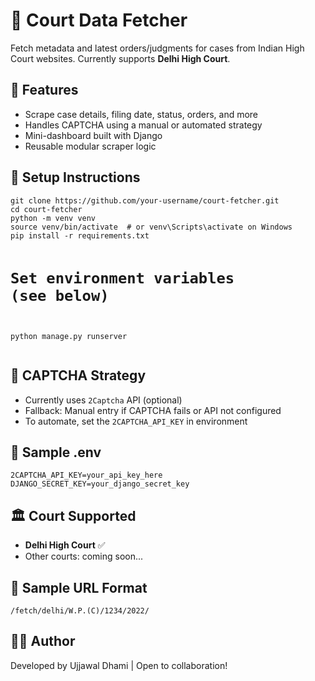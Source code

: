 <!DOCTYPE html>
<html lang="en">
<head>
  <meta charset="UTF-8">

</head>
<body>

  <h1>🧾 Court Data Fetcher</h1>
  <p>Fetch metadata and latest orders/judgments for cases from Indian High Court websites. Currently supports <strong>Delhi High Court</strong>.</p>

  <h2>🏁 Features</h2>
  <ul>
    <li>Scrape case details, filing date, status, orders, and more</li>
    <li>Handles CAPTCHA using a manual or automated strategy</li>
    <li>Mini-dashboard built with Django</li>
    <li>Reusable modular scraper logic</li>
  </ul>

  <h2>🔧 Setup Instructions</h2>
  <pre><code>git clone https://github.com/your-username/court-fetcher.git
cd court-fetcher
python -m venv venv
source venv/bin/activate  # or venv\Scripts\activate on Windows
pip install -r requirements.txt

# Set environment variables (see below)
python manage.py runserver
</code></pre>

  <h2>🤖 CAPTCHA Strategy</h2> 
  <ul>
    <li>Currently uses <code>2Captcha</code> API (optional)</li>
    <li>Fallback: Manual entry if CAPTCHA fails or API not configured</li>
    <li>To automate, set the <code>2CAPTCHA_API_KEY</code> in environment</li>
  </ul>

  <h2>🌱 Sample .env</h2>
  <pre><code>2CAPTCHA_API_KEY=your_api_key_here
DJANGO_SECRET_KEY=your_django_secret_key
</code></pre>

  <h2>🏛️ Court Supported</h2>
  <ul>
    <li><strong>Delhi High Court</strong> ✅</li>
    <li>Other courts: coming soon...</li>
  </ul>

  <h2>📂 Sample URL Format</h2>
  <pre><code>/fetch/delhi/W.P.(C)/1234/2022/</code></pre>

  <h2>👨‍💻 Author</h2>
  <p>Developed by Ujjawal Dhami | Open to collaboration!</p>

</body>
</html>
